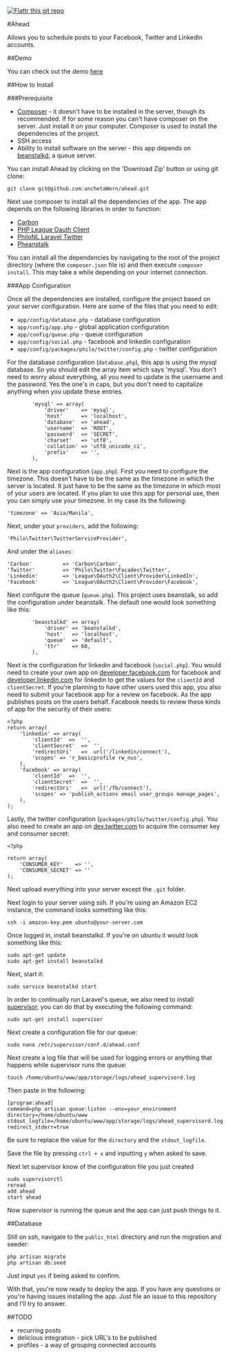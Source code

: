 [![Flattr this git repo](http://api.flattr.com/button/flattr-badge-large.png)](https://flattr.com/submit/auto?user_id=wernancheta&url=https://github.com/anchetaWern/ahead&title=ahead&language=php&tags=github&category=software)


#Ahead

Allows you to schedule posts to your Facebook, Twitter and LinkedIn accounts.

##Demo

You can check out the demo [here](http://ec2-54-68-251-216.us-west-2.compute.amazonaws.com/)

##How to Install

###Prerequisite

- [Composer](https://getcomposer.org/) - it doesn't have to be installed in the server, though its recommended. If for some reason you can't have composer on the server. Just install it on your computer. Composer is used to install the dependencies of the project.
- SSH access
- Ability to install software on the server - this app depends on [beanstalkd](http://kr.github.io/beanstalkd/download.html), a queue server.

You can install Ahead by clicking on the 'Download Zip' button or using git clone:

```
git clone git@github.com:anchetaWern/ahead.git
```

Next use composer to install all the dependencies of the app. The app depends on the following libraries in order to function:

- [Carbon](https://github.com/briannesbitt/Carbon)
- [PHP League Oauth Client](https://github.com/thephpleague/oauth2-client)
- [PhiloNL Laravel Twitter](https://github.com/PhiloNL/Laravel-Twitter)
- [Pheanstalk](https://github.com/pda/pheanstalk)

You can install all the dependencies by navigating to the root of the project directory (where the `composer.json` file is) and then execute `composer install`. This may take a while depending on your internet connection.

###App Configuration

Once all the dependencies are installed, configure the project based on your server configuration. Here are some of the files that you need to edit:

- `app/config/database.php` - database configuration
- `app/config/app.php` - global application configuration
- `app/config/queue.php` - queue configuration
- `app/config/social.php` - facebook and linkedin configuration
- `app/config/packages/philo/twitter/config.php` - twitter configuration

For the database configuration (`database.php`), this app is using the mysql database. So you should edit the array item which says 'mysql'. You don't need to worry about everything, all you need to update is the username and the password. Yes the one's in caps, but you don't need to capitalize anything when you update these entries.

```
        'mysql' => array(
            'driver'    => 'mysql',
            'host'      => 'localhost',
            'database'  => 'ahead',
            'username'  => 'ROOT',
            'password'  => 'SECRET',
            'charset'   => 'utf8',
            'collation' => 'utf8_unicode_ci',
            'prefix'    => '',
        ),
```

Next is the app configuration (`app.php`). First you need to configure the timezone. This doesn't have to be the same as the timezone in which the server is located. It just have to be the same as the timezone in which most of your users are located. If you plan to use this app for personal use, then you can simply use your timezone. In my case its the following:

```
'timezone' => 'Asia/Manila',
```

Next, under your `providers`, add the following:

```
'Philo\Twitter\TwitterServiceProvider',
```

And under the `aliases`:

```
'Carbon'          => 'Carbon\Carbon',
'Twitter'         => 'Philo\Twitter\Facades\Twitter',
'Linkedin'        => 'League\OAuth2\Client\Provider\LinkedIn',
'Facebook'        => 'League\OAuth2\Client\Provider\Facebook',
```

Next configure the queue (`queue.php`). This project uses beanstalk, so add the configuration under beanstalk. The default one would look something like this:

```
        'beanstalkd' => array(
            'driver' => 'beanstalkd',
            'host'   => 'localhost',
            'queue'  => 'default',
            'ttr'    => 60,
        ),
```

Next is the configuration for linkedin and facebook (`social.php`). You would need to create your own app on [developer.facebook.com](https://developers.facebook.com/) for facebook and [developer.linkedin.com](https://developer.linkedin.com/) for linkedin to get the values for the `clientId` and `clientSecret`. If you're planning to have other users used this app, you also need to submit your facebook app for a review on facebook. As the app publishes posts on the users behalf. Facebook needs to review these kinds of app for the security of their users:

```
<?php
return array(
    'linkedin' => array(
        'clientId'  =>  '',
        'clientSecret'  =>  '',
        'redirectUri'   =>  url('/linkedin/connect'),
        'scopes' => 'r_basicprofile rw_nus',
    ),
    'facebook' => array(
        'clientId'  =>  '',
        'clientSecret'  =>  '',
        'redirectUri'   =>  url('/fb/connect'),
        'scopes' => 'publish_actions email user_groups manage_pages',
    ),
);
```

Lastly, the twitter configuration (`packages/philo/twitter/config.php`). You also need to create an app on [dev.twitter.com](https://dev.twitter.com/) to acquire the consumer key and consumer secret:

```
<?php

return array(
    'CONSUMER_KEY'    => '',
    'CONSUMER_SECRET' => ''
);
```

Next upload everything into your server except the `.git` folder.

Next login to your server using ssh. If you're using an Amazon EC2 instance, the command looks something like this:

```
ssh -i amazon-key.pem ubuntu@your-server.com
```

Once logged in, install beanstalkd. If you're on ubuntu it would look something like this:

```
sudo apt-get update
sudo apt-get install beanstalkd
```

Next, start it:

```
sudo service beanstalkd start
```

In order to continually run Laravel's queue, we also need to install [supervisor](http://supervisord.org/), you can do that by executing the following command:

```
sudo apt-get install supervisor
```

Next create a configuration file for our queue:

```
sudo nano /etc/supervisor/conf.d/ahead.conf
```

Next create a log file that will be used for logging errors or anything that happens while supervisor runs the queue:

```
touch /home/ubuntu/www/app/storage/logs/ahead_supervisord.log
```

Then paste in the following:

```
[program:ahead]
command=php artisan queue:listen --env=your_environment
directory=/home/ubuntu/www
stdout_logfile=/home/ubuntu/www/app/storage/logs/ahead_supervisord.log
redirect_stderr=true
```

Be sure to replace the value for the `directory` and the `stdout_logfile`.

Save the file by pressing `ctrl + x` and inputting `y` when asked to save.

Next let supervisor know of the configuration file you just created

```
sudo supervisorctl
reread
add ahead
start ahead
```

Now supervisor is running the queue and the app can just push things to it.

##Database

Still on ssh, navigate to the `public_html` directory and run the migration and seeder:

```
php artisan migrate
php artisan db:seed
```

Just input `yes` if being asked to confirm.

With that, you're now ready to deploy the app. If you have any questions or you're having issues installing the app. Just file an issue to this repository and I'll try to answer.

##TODO

- recurring posts
- delicious integration - pick URL's to be published
- profiles - a way of grouping connected accounts
